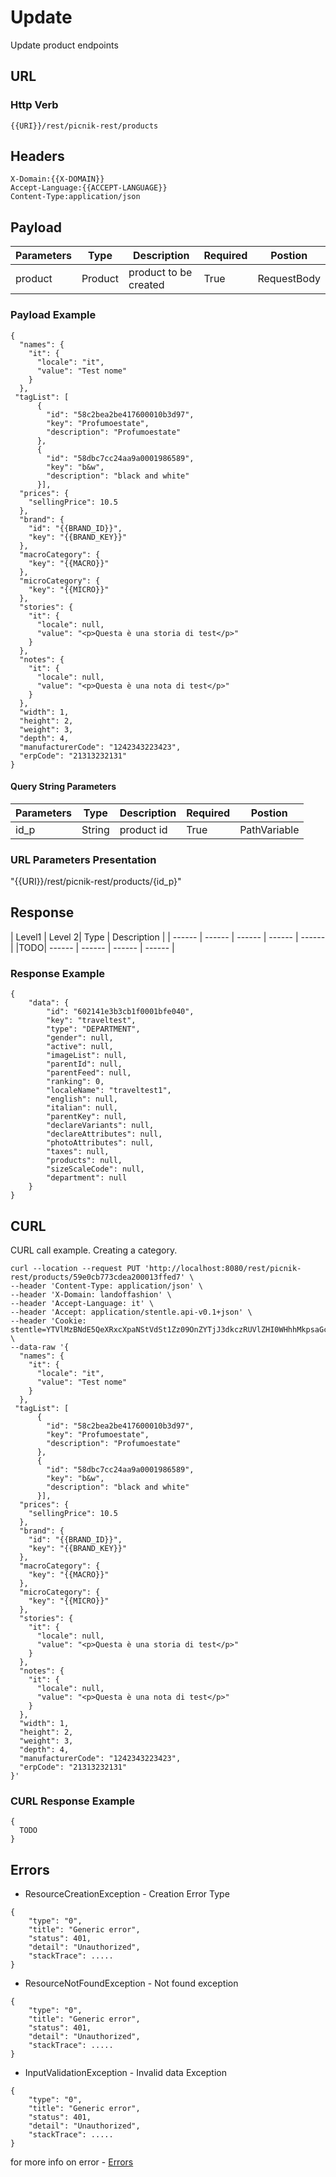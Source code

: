 # Update

Update product endpoints



 ## URL
 ### Http Verb <Badge text="POST" vertical="middle"/>

```
{{URI}}/rest/picnik-rest/products
``` 

## Headers
```
X-Domain:{{X-DOMAIN}}
Accept-Language:{{ACCEPT-LANGUAGE}}
Content-Type:application/json
```

## Payload
| Parameters | Type | Description | Required | Postion |
| ------ | ------ | ------ | ------ | ------ |
| product | Product | product to be created | True | RequestBody | 

### Payload Example
```
{
  "names": {
    "it": {
      "locale": "it",
      "value": "Test nome"
    }
  },
 "tagList": [
      {
        "id": "58c2bea2be417600010b3d97",
        "key": "Profumoestate",
        "description": "Profumoestate"
      },
      {
        "id": "58dbc7cc24aa9a0001986589",
        "key": "b&w",
        "description": "black and white"
      }],
  "prices": {
    "sellingPrice": 10.5
  },
  "brand": {
    "id": "{{BRAND_ID}}",
    "key": "{{BRAND_KEY}}"
  },
  "macroCategory": {
    "key": "{{MACRO}}"
  },
  "microCategory": {
    "key": "{{MICRO}}"
  },
  "stories": {
    "it": {
      "locale": null,
      "value": "<p>Questa è una storia di test</p>"
    }
  },
  "notes": {
    "it": {
      "locale": null,
      "value": "<p>Questa è una nota di test</p>"
    }
  },
  "width": 1,
  "height": 2,
  "weight": 3,
  "depth": 4,
  "manufacturerCode": "1242343223423",
  "erpCode": "21313232131"
}
```

#### Query String Parameters
| Parameters | Type | Description | Required | Postion |
| ------ | ------ | ------ | ------ | ------ |
| id_p | String | product id | True | PathVariable | 

### URL Parameters Presentation
"{{URI}}/rest/picnik-rest/products/{id_p}"


## Response
| Level1 | Level 2| Type | Description |
| ------ | ------ | ------ | ------ | ------ |
|TODO| ------ | ------ | ------ | ------ |

### Response Example
```
{
    "data": {
        "id": "602141e3b3cb1f0001bfe040",
        "key": "traveltest",
        "type": "DEPARTMENT",
        "gender": null,
        "active": null,
        "imageList": null,
        "parentId": null,
        "parentFeed": null,
        "ranking": 0,
        "localeName": "traveltest1",
        "english": null,
        "italian": null,
        "parentKey": null,
        "declareVariants": null,
        "declareAttributes": null,
        "photoAttributes": null,
        "taxes": null,
        "products": null,
        "sizeScaleCode": null,
        "department": null
    }
}
```

## CURL
CURL call example. Creating a category.
```
curl --location --request PUT 'http://localhost:8080/rest/picnik-rest/products/59e0cb773cdea200013ffed7' \
--header 'Content-Type: application/json' \
--header 'X-Domain: landoffashion' \
--header 'Accept-Language: it' \
--header 'Accept: application/stentle.api-v0.1+json' \
--header 'Cookie: stentle=YTVlMzBNdE5QeXRxcXpaNStVdSt1Zz09OnZYTjJ3dkczRUVlZHI0WHhhMkpsaGc9PQ' \
--data-raw '{
  "names": {
    "it": {
      "locale": "it",
      "value": "Test nome"
    }
  },
 "tagList": [
      {
        "id": "58c2bea2be417600010b3d97",
        "key": "Profumoestate",
        "description": "Profumoestate"
      },
      {
        "id": "58dbc7cc24aa9a0001986589",
        "key": "b&w",
        "description": "black and white"
      }],
  "prices": {
    "sellingPrice": 10.5
  },
  "brand": {
    "id": "{{BRAND_ID}}",
    "key": "{{BRAND_KEY}}"
  },
  "macroCategory": {
    "key": "{{MACRO}}"
  },
  "microCategory": {
    "key": "{{MICRO}}"
  },
  "stories": {
    "it": {
      "locale": null,
      "value": "<p>Questa è una storia di test</p>"
    }
  },
  "notes": {
    "it": {
      "locale": null,
      "value": "<p>Questa è una nota di test</p>"
    }
  },
  "width": 1,
  "height": 2,
  "weight": 3,
  "depth": 4,
  "manufacturerCode": "1242343223423",
  "erpCode": "21313232131"
}'
```

### CURL Response Example
```
{
  TODO
}
```

## Errors

- ResourceCreationException <Badge text="ResourceCreationException" type="error"/> - Creation Error Type

```
{
    "type": "0",
    "title": "Generic error",
    "status": 401,
    "detail": "Unauthorized",
    "stackTrace": .....
}
```

- ResourceNotFoundException <Badge text="ResourceCreationException" type="error"/> - Not found exception

```
{
    "type": "0",
    "title": "Generic error",
    "status": 401,
    "detail": "Unauthorized",
    "stackTrace": .....
}
```

- InputValidationException <Badge text="InputValidationException" type="error"/> - Invalid data Exception

```
{
    "type": "0",
    "title": "Generic error",
    "status": 401,
    "detail": "Unauthorized",
    "stackTrace": .....
}
```

for more info on error - [Errors ](/1.0.0/errors.html) 